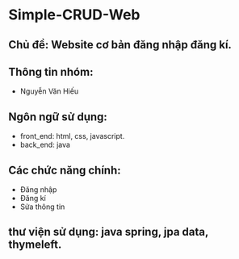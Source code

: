 # Simple-CRUD-Web
## Chủ đề: Website cơ bản đăng nhập đăng kí.

## Thông tin nhóm:
  - Nguyễn Văn Hiếu

## Ngôn ngữ sử dụng: 
  - front_end: html, css, javascript.
  - back_end: java

## Các chức năng chính:
  - Đăng nhập
  - Đăng kí
  - Sửa thông tin

## thư viện sử dụng: java spring, jpa data, thymeleft.





